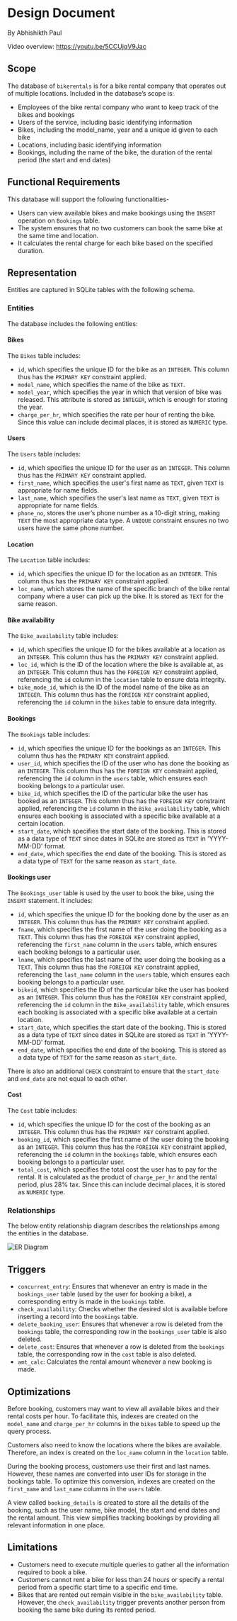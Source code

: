 # Design Document

By Abhishikth Paul

Video overview: <https://youtu.be/5CCUjqV9Jac>

## Scope

The database of `bikerentals` is for a bike rental company that operates out of multiple locations. Included in the database’s scope is:
* Employees of the bike rental company who want to keep track of the bikes and bookings
* Users of the service, including basic identifying information
* Bikes, including the model_name, year and a unique id given to each bike
* Locations, including basic identifying information
* Bookings, including the name of the bike, the duration of the rental period (the start and end dates)


## Functional Requirements

This database will support the following functionalities-
* Users can view available bikes and make bookings using the `INSERT` operation on `Bookings` table.
* The system ensures that no two customers can book the same bike at the same time and location.
* It calculates the rental charge for each bike based on the specified duration.


## Representation

Entities are captured in SQLite tables with the following schema.

### Entities

The database includes the following entities:

#### Bikes

The `Bikes` table includes:

* `id`, which specifies the unique ID for the bike as an `INTEGER`. This column thus has the `PRIMARY KEY` constraint applied.
* `model_name`, which specifies the name of the bike as `TEXT`.
* `model_year`, which specifies the year in which that version of bike was released. This attribute is stored as `INTEGER`, which is enough for storing the year.
* `charge_per_hr`, which specifies the rate per hour of renting the bike. Since this value can include decimal places, it is stored as `NUMERIC` type.

#### Users

The `Users` table includes:

* `id`, which specifies the unique ID for the user as an `INTEGER`. This column thus has the `PRIMARY KEY` constraint applied.
* `first_name`, which specifies the user's first name as `TEXT`, given `TEXT` is appropriate for name fields.
* `last_name`, which specifies the user's last name as `TEXT`, given `TEXT` is appropriate for name fields.
* `phone_no`, stores the user’s phone number as a 10-digit string, making `TEXT` the most appropriate data type. A `UNIQUE` constraint ensures no two users have the same phone number.

#### Location

The `Location` table includes:
*   `id`, which specifies the unique ID for the location as an `INTEGER`. This column thus has the `PRIMARY KEY` constraint applied.
* `loc_name`, which stores the name of the specific branch of the bike rental company where a user can pick up the bike. It is stored as `TEXT` for the same reason.

#### Bike availability

The `Bike_availability` table includes:
* `id`, which specifies the unique ID for the bikes available at a location as an `INTEGER`. This column thus has the `PRIMARY KEY` constraint applied.
* `loc_id`, which is the ID of the location where the bike is available at, as an `INTEGER`. This column thus has the `FOREIGN KEY` constraint applied, referencing the `id` column in the `location` table to ensure data integrity.
* `bike_mode_id`, which is the ID of the model name of the bike as an `INTEGER`. This column thus has the `FOREIGN KEY` constraint applied, referencing the `id` column in the `bikes` table to ensure data integrity.

#### Bookings

The `Bookings` table includes:
* `id`, which specifies the unique ID for the bookings as an `INTEGER`. This column thus has the `PRIMARY KEY` constraint applied.
* `user_id`, which specifies the ID of the user who has done the booking as an `INTEGER`. This column thus has the `FOREIGN KEY` constraint applied, referencing the `id` column in the `users` table, which ensures each booking belongs to a particular user.
* `bike_id`, which specifies the ID of the particular bike the user has booked as an `INTEGER`. This column thus has the `FOREIGN KEY` constraint applied, referencing the `id` column in the `Bike_availability` table, which ensures each booking is associated with a specific bike available at a certain location.
* `start_date`, which specifies the start date of the booking. This is stored as a data type of `TEXT` since dates in SQLite  are stored as `TEXT`  in 'YYYY-MM-DD' format.
* `end_date`, which specifies the end date of the booking. This is stored as a data type of `TEXT` for the same reason as `start_date`.

#### Bookings user

The `Bookings_user` table is used by the user to book the bike, using the `INSERT` statement. It includes:
* `id`, which specifies the unique ID for the booking done by the user as an `INTEGER`. This column thus has the `PRIMARY KEY` constraint applied.
* `fname`, which specifies the first name of the user doing the booking as a `TEXT`.  This column thus has the `FOREIGN KEY` constraint applied, referencing the `first_name` column in the `users` table, which ensures each booking belongs to a particular user.
* `lname`, which specifies the last name of the user doing the booking as a `TEXT`.  This column thus has the `FOREIGN KEY` constraint applied, referencing the `last_name` column in the `users` table, which ensures each booking belongs to a particular user.
* `bikeid`, which specifies the ID of the particular bike the user has booked as an `INTEGER`. This column thus has the `FOREIGN KEY` constraint applied, referencing the `id` column in the `Bike_availability` table, which ensures each booking is associated with a specific bike available at a certain location.
* `start_date`, which specifies the start date of the booking. This is stored as a data type of `TEXT` since dates in SQLite  are stored as `TEXT`  in 'YYYY-MM-DD' format.
* `end_date`, which specifies the end date of the booking. This is stored as a data type of `TEXT` for the same reason as `start_date`.

There is also an additional `CHECK` constraint to ensure that the `start_date` and `end_date` are not equal to each other. 

#### Cost

The `Cost` table includes:
* `id`, which specifies the unique ID for the cost of the booking as an `INTEGER`. This column thus has the `PRIMARY KEY` constraint applied.
* `booking_id`, which specifies the first name of the user doing the booking as an `INTEGER`.  This column thus has the `FOREIGN KEY` constraint applied, referencing the `id` column in the `bookings` table, which ensures each booking belongs to a particular user.
* `total_cost`, which specifies the total cost the user has to pay for the rental. It is calculated as the product of `charge_per_hr` and the rental period, plus 28% tax. Since this can include decimal places, it is stored as `NUMERIC` type.


### Relationships

The below entity relationship diagram describes the relationships among the entities in the database.

![ER Diagram](ER_dia.png)


## Triggers

* `concurrent_entry`: Ensures that whenever an entry is made in the `bookings_user` table (used by the user for booking a bike), a corresponding entry is made in the `bookings` table.
* `check_availability`: Checks whether the desired slot is available before inserting a record into the `bookings` table.
* `delete_booking_user`: Ensures that whenever a row is deleted from the `bookings` table, the corresponding row in the `bookings_user` table is also deleted.
* `delete_cost`: Ensures that whenever a row is deleted from the `bookings` table, the corresponding row in the `cost` table is also deleted.
* `amt_calc`: Calculates the rental amount whenever a new booking is made.


## Optimizations

Before booking, customers may want to view all available bikes and their rental costs per hour. To facilitate this, indexes are created on the `model_name` and `charge_per_hr` columns in the `bikes` table to speed up the query process.

Customers also need to know the locations where the bikes are available. Therefore, an index is created on the `loc_name` column in the `location` table.

During the booking process, customers use their first and last names. However, these names are converted into user IDs for storage in the bookings table. To optimize this conversion, indexes are created on the `first_name` and `last_name` columns in the `users` table.

A view called `booking_details` is created to store all the details of the booking, such as the user name, bike model, the start and end dates and the rental amount. This view simplifies tracking bookings by providing all relevant information in one place.


## Limitations

* Customers need to execute multiple queries to gather all the information required to book a bike.
* Customers cannot rent a bike for less than 24 hours or specify a rental period from a specific start time to a specific end time.
* Bikes that are rented out remain visible in the `bike_availability` table. However, the `check_availability` trigger prevents another person from booking the same bike during its rented period.

